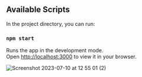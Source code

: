 
## Available Scripts

In the project directory, you can run:

### `npm start`

Runs the app in the development mode.\
Open [http://localhost:3000](http://localhost:3000) to view it in your browser.



![Screenshot 2023-07-10 at 12 55 01 (2)](https://github.com/zaikis/imdb/assets/62755319/01898ae0-0602-45cf-93d4-77acdf37d105)
